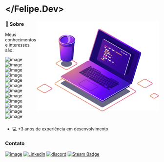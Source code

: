 # </Felipe.Dev>
 
### 💬 Sobre <img src="https://raw.githubusercontent.com/felipefarinha/felipefarinha/main/computer-illustration.png" min-width="400px" max-width="400px" width="400px" align="right" alt="Computador">

Meus conhecimentos e interesses são:

![image](https://img.shields.io/badge/JavaScript-323330?style=for-the-badge&logo=javascript&logoColor=F7DF1E)
![image](https://img.shields.io/badge/TypeScript-007ACC?style=for-the-badge&logo=typescript&logoColor=white)
![image](https://img.shields.io/badge/Vue.js-35495E?style=for-the-badge&logo=vue.js&logoColor=4FC08D)
![image](https://img.shields.io/badge/Git-E34F26?style=for-the-badge&logo=git&logoColor=white)
![image](https://img.shields.io/badge/React-20232A?style=for-the-badge&logo=react&logoColor=61DAFB)
![image](https://img.shields.io/badge/Node.js-339933?style=for-the-badge&logo=nodedotjs&logoColor=white)
![image](https://img.shields.io/badge/HTML5-E34F26?style=for-the-badge&logo=html5&logoColor=white)
![image](https://img.shields.io/badge/CSS3-1572B6?style=for-the-badge&logo=css3&logoColor=white)
![image](https://img.shields.io/badge/Python-FFD43B?style=for-the-badge&logo=python&logoColor=blue)
![image](https://img.shields.io/badge/Visual_Studio-5C2D91?style=for-the-badge&logo=visual%20studio&logoColor=white)
![image](https://img.shields.io/badge/Figma-F24E1E?style=for-the-badge&logo=figma&logoColor=white)
![image](https://img.shields.io/badge/PostgreSQL-316192?style=for-the-badge&logo=postgresql&logoColor=white)
<!-- ![image](https://img.shields.io/badge/Svelte-4A4A55?style=for-the-badge&logo=svelte&logoColor=FF3E00) -->


<!-- Cursando ADS com foco em Desenvolvimento Web. Meu objeto é incorporar minha vivência do designer ao desenvolvimento ⚡  -->

<!-- ### Stacks

![image](https://img.shields.io/badge/Todoist-E44332?style=for-the-badge&logo=todoist&logoColor=white)
![image](https://img.shields.io/badge/Notion-000000?style=for-the-badge&logo=notion&logoColor=white) 
![image](https://img.shields.io/badge/JavaScript-F7DF1E?style=for-the-badge&logo=javascript&logoColor=black)
 -->


<!-- ![image]() -->
<!-- ![image](https://github-readme-stats.vercel.app/api?username=felipefarinha)
![image](https://github-readme-streak-stats.herokuapp.com/?user=felipefarinha) -->


### 

- 💻 +3 anos de experiência em desenvolvimento

<!-- ## Experiências
- Montando
-
- -->

### Contato
<!-- ![image](https://img.shields.io/badge/website-000000?style=for-the-badge&logo=About.me&logoColor=white) -->
[![image](https://img.shields.io/badge/WhatsApp-25D366?style=for-the-badge&logo=whatsapp&logoColor=white)](https://api.whatsapp.com/send?phone=5561983406881)
[![Linkedin](https://img.shields.io/badge/LinkedIn-0077B5?style=for-the-badge&logo=linkedin&logoColor=white)](https://www.linkedin.com/in/felipefarinha/)
[![discord](https://img.shields.io/badge/Discord-5865F2?style=for-the-badge&logo=discord&logoColor=white)](https://discord.gg/R3hGrP8DWG)
[![Steam Badge](https://img.shields.io/badge/Steam-000000?style=for-the-badge&logo=steam&logoColor=white)](https://steamcommunity.com/id/Fahryn/)



<!-- <br><br> -->

<!-- ![Felipefarinha](https://github-readme-stats.vercel.app/api/pin/?username=felipefarinha&repo=felipefarinha) -->


<!-- <div align="center">
  <a href="https://github.com/felipefarinha">
  <img height="160em" src="https://github-readme-stats.vercel.app/api?username=felipefarinha&show_icons=true&theme=github_dark&include_all_commits=true&count_private=true"/>
  <img height="160em" src="https://github-readme-stats.vercel.app/api/top-langs/?username=felipefarinha&layout=compact&langs_count=7&theme=github_dark"/>
</div> -->


<!-- https://github.com/iuricode/readme-template/blob/main/badges/badges.md -->
